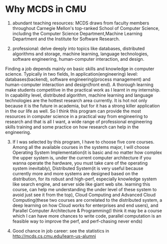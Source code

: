 # Why MCDS in CMU

1. abundant teaching resources: MCDS draws from faculty members throughout Carnegie Mellon's top-ranked School of Computer Science, including the Computer Science Department,Machine Learning Department and the Institute for Software Research.

2. professional:  delve deeply into topics like databases, distributed algorithms and storage, machine learning, language technologies, software engineering, human-computer interaction, and design. 

 Finding a job depends mainly on basic skills and knowledge in computer science. Typically in two fields,
In application(engineering) level: databases(backend), software engineering(process management) and human-computer interaction and design(front end). A thorough learning make students competitive in the practical work as I learnt in my internship. 
In capability level, distributed algorithm, machine learning and language technologies are the hottest research area currently. It is hot not only because it is the future in academia, but for it has a strong killer application in the our life as well. So I think this program can provide the most resources in computer science in a practical way from engineering to research and that is all I want, a wide range of professional engineering skills training and some practice on how research can help in the engineering.

3. If I was selected by this program, I have to choose five core courses. Among all the available courses in the systems major, I will choose Operating System Implementation(it is basic and no matter how complex the upper system is, under the current computer architecture if you wanna operate the hardware, you must take care of the operating system inevitably), Distributed System(it is very useful because currently more and more systems are designed based on the distribution, for its robust and high-perf, especially knowledge system like search engine, and server side like giant web site. learning this course, can help me understanding the under level of these system to avoid just see it from the top), Cloud Computing and Advanced Cloud Computing(these two courses are correlated to the distributed system, a deep learning on how Cloud works for enterprises and end users), and Parallel Computer Architecture & Programming(I think it may be a course which I can have more chances to write code, parallel computation is an feasible way to improve the perf, and perf-chasing never ends)

4. Good chance in job career: see the statistics in http://mcds.cs.cmu.edu/learn-us-alumni